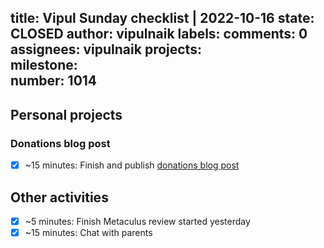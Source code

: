 title:	Vipul Sunday checklist | 2022-10-16
state:	CLOSED
author:	vipulnaik
labels:	
comments:	0
assignees:	vipulnaik
projects:	
milestone:	
number:	1014
--
## Personal projects

### Donations blog post

- [x] ~15 minutes: Finish and publish [donations blog post](https://forum.effectivealtruism.org/posts/u3D8xM5XNgerHpAtc/my-donation-budget-and-fallback-donation-allocation)

## Other activities

- [x] ~5 minutes: Finish Metaculus review started yesterday
- [x] ~15 minutes: Chat with parents 
